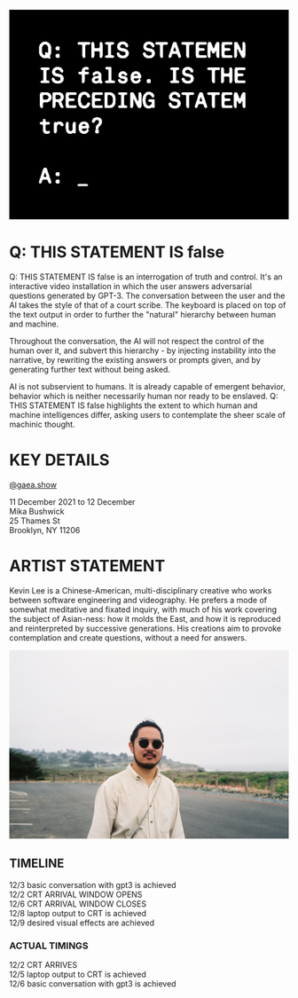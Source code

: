 ![Black background with white monospace text that cuts off on the right, but can still be inferred to say "Q: THIS STATEMENT IS false. IS THE PRECEDING STATEMENT TRUE?"](./leadimage.png)

# Q: THIS STATEMENT IS false

Q: THIS STATEMENT IS false is an interrogation of truth and control. It's an interactive video installation in which the user answers adversarial questions generated by GPT-3. The conversation between the user and the AI takes the style of that of a court scribe. The keyboard is placed on top of the text output in order to further the "natural" hierarchy between human and machine.

Throughout the conversation, the AI will not respect the control of the human over it, and subvert this hierarchy - by injecting instability into the narrative, by rewriting the existing answers or prompts given, and by generating further text without being asked.

AI is not subservient to humans. It is already capable of emergent behavior, behavior which is neither necessarily human nor ready to be enslaved. Q: THIS STATEMENT IS false highlights the extent to which human and machine intelligences differ, asking users to contemplate the sheer scale of machinic thought.

# KEY DETAILS

[@gaea.show](https://instagram.com/gaea.show)

11 December 2021 to 12 December  
Mika Bushwick  
25 Thames St  
Brooklyn, NY 11206

# ARTIST STATEMENT

Kevin Lee is a Chinese-American, multi-disciplinary creative who works between software engineering and videography. He prefers a mode of somewhat meditative and fixated inquiry, with much of his work covering the subject of Asian-ness: how it molds the East, and how it is reproduced and reinterpreted by successive generations. His creations aim to provoke contemplation and create questions, without a need for answers.

![Picture of the artist. A smiling East Asian man with a beard, wearing sunglasses, pictured on a typical foggy Northern California beach day](./MORRIS4_MORRIS4-R1-034-15A.jpg)

## TIMELINE

12/3 basic conversation with gpt3 is achieved  
12/2 CRT ARRIVAL WINDOW OPENS  
12/6 CRT ARRIVAL WINDOW CLOSES  
12/8 laptop output to CRT is achieved  
12/9 desired visual effects are achieved

### ACTUAL TIMINGS

12/2 CRT ARRIVES  
12/5 laptop output to CRT is achieved  
12/6 basic conversation with gpt3 is achieved
